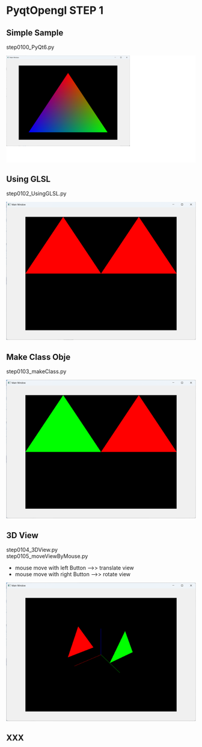# PyqtOpengl STEP 1
## Simple Sample
step0100_PyQt6.py

![step0100](https://github.com/IseShouzou/PyqtOpenGL/blob/main/step0100_PyQt6.png)

## Using GLSL
step0102_UsingGLSL.py

![step0102](https://github.com/IseShouzou/PyqtOpenGL/blob/main/step0102_UsingGLSL.png)

## Make Class Obje
step0103_makeClass.py

![step0103](https://github.com/IseShouzou/PyqtOpenGL/blob/main/step0103_makeClass.png)

## 3D View
step0104_3DView.py  
step0105_moveViewByMouse.py
- mouse move with left Button  -->> translate view
- mouse move with right Button -->> rotate view


![step0104](https://github.com/IseShouzou/PyqtOpenGL/blob/main/step0104_3DView.png)

## XXX
